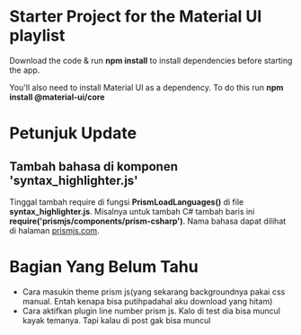 # Starter Project for the Material UI playlist

Download the code & run **npm install** to install dependencies before starting the app.

You'll also need to install Material UI as a dependency. To do this run **npm install @material-ui/core**


# Petunjuk Update

## Tambah bahasa di komponen 'syntax_highlighter.js'

Tinggal tambah require di fungsi **PrismLoadLanguages()** di file **syntax_highlighter.js**. Misalnya untuk tambah C# tambah baris ini **require('prismjs/components/prism-csharp')**. Nama bahasa dapat dilihat di halaman [prismjs.com](https://prismjs.com/index.html#supported-languages).


# Bagian Yang Belum Tahu

- Cara masukin theme prism js(yang sekarang backgroundnya pakai css manual. Entah kenapa bisa putihpadahal aku download yang hitam)
- Cara aktifkan plugin line number prism js. Kalo di test dia bisa muncul kayak temanya. Tapi kalau di post gak bisa muncul